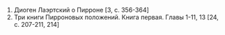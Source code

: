 1. Диоген Лаэртский о Пирроне [3, c. 356-364]
2. Три книги Пирроновых положений. Книга первая. Главы 1-11, 13 [24, c. 207-211, 214]